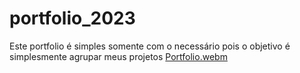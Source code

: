 # portfolio_2023
 Este portfolio  é simples somente com o necessário pois o objetivo é simplesmente agrupar meus projetos 
[Portfolio.webm](https://user-images.githubusercontent.com/64044840/210644421-bdaea67f-d635-4dd2-8275-d9482ff93c3b.webm)
